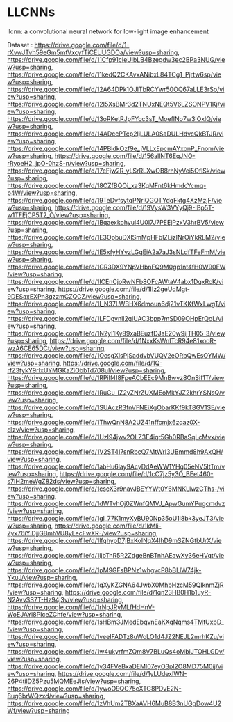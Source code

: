 # LLCNNs
llcnn: a convolutional neural network for low-light image enhancement

Dataset : 
https://drive.google.com/file/d/1-rXvwJTvh59eGm5mtVxcyfTiCEUUGDOa/view?usp=sharing, https://drive.google.com/file/d/11Cfp91cIeUlbLB4Bzegdw3ec2BPa3NUG/view?usp=sharing, https://drive.google.com/file/d/11kedQ2CKAvxANibxL84TCg1_Pjrtw6sp/view?usp=sharing, https://drive.google.com/file/d/12A64DPk1OJITbRCYwr50OQ67aLLE3rSo/view?usp=sharing, https://drive.google.com/file/d/12I5XsBMr3d2TNUxNEQt5V6LZSONPV1Kj/view?usp=sharing, https://drive.google.com/file/d/13oRKetRJpFYcc3sT_MoefINo7w3lOxlQ/view?usp=sharing, https://drive.google.com/file/d/14ADccPTcp2IjLULA0SaDULHdvcQkBTJR/view?usp=sharing, https://drive.google.com/file/d/14PBldkOzf9e_jVLLxEpcmAYxonP_Fnom/view?usp=sharing, https://drive.google.com/file/d/156allNT6EqJNO-rRyoeH2_jpO-0hzS-n/view?usp=sharing, https://drive.google.com/file/d/17eFjw2R_yLSrRLXwOB8rhNyVei5OflSk/view?usp=sharing, https://drive.google.com/file/d/18CZfBQOi_xa3KgMFnt6kHmdcYcmq-p4W/view?usp=sharing, https://drive.google.com/file/d/19TeDvfsytqPNrlQGQTYdqFktg4XzMzjF/view?usp=sharing, https://drive.google.com/file/d/19VysW3VYyQj9-IBp5T-w1TFEjCP5T2_O/view?usp=sharing, https://drive.google.com/file/d/1Bqaexkohyul4U0I7J7PEEjPzxV3hrBV5/view?usp=sharing, https://drive.google.com/file/d/1E3OpbuDXlSmMpHFblZLizINrOiYkRLM2/view?usp=sharing, https://drive.google.com/file/d/1E5xfyHYvzLGgEiA2a7aJ3sNLdfTFeFmM/view?usp=sharing, https://drive.google.com/file/d/1GR3DX9YNpVHbnFQ9M0gp1nt4fH0W90FW/view?usp=sharing, https://drive.google.com/file/d/1ICEnCjoRwNFb8OFcAWtaV4abx1DqxRcK/view?usp=sharing, https://drive.google.com/file/d/1IIz2geUqMgt-9DESaxEXPn3gzzmCZQCZ/view?usp=sharing, https://drive.google.com/file/d/1I_N37LWBHX6dmoun6dj21vTKKfWxLwgT/view?usp=sharing, https://drive.google.com/file/d/1LFDgvnll2glUAC3bpp7mSD09OHpErQoL/view?usp=sharing, https://drive.google.com/file/d/1N2yI1Ky89xaBEuzfDJaE20w9ijTH05_3/view?usp=sharing, https://drive.google.com/file/d/1NxxKsWnITcR94e81xooR-wzA6CE65DCt/view?usp=sharing, https://drive.google.com/file/d/1OcsgXlsPjSaddvbVUQV2eORbQwEsOYMW/view?usp=sharing, https://drive.google.com/file/d/1Q-rfZ3tykY9rIxUYMGKaZiObbTd708ul/view?usp=sharing, https://drive.google.com/file/d/1RPilf4I8FpeACbEEc9MnBwvz8OnSif1T/view?usp=sharing, https://drive.google.com/file/d/1RuCu_IZ2yZNrZUXMEoMkYJZ2khrYSNsQ/view?usp=sharing, https://drive.google.com/file/d/1SUAczR3fnVFNEiXgObarKKf9kT8GV1SE/view?usp=sharing, https://drive.google.com/file/d/1ThwQnN8A2UZ41nffcmjx6zqaz0X-dlzv/view?usp=sharing, https://drive.google.com/file/d/1UzI94jwv2OLZ3E4iqr5Gh0RBaSqLcMvx/view?usp=sharing, https://drive.google.com/file/d/1V2ST4I7snRbcQ7MtWrl3UBmmd8h9AxQH/view?usp=sharing, https://drive.google.com/file/d/1abHu6lay9AcyDdAeWW1YHg05eNV5ltTm/view?usp=sharing, https://drive.google.com/file/d/1cC7jz5y3O_BEet460-s7IH2meWgZ82ds/view?usp=sharing, https://drive.google.com/file/d/1cscX3r9navJBEYYWt0Y6MNKLlwzCThs-/view?usp=sharing, https://drive.google.com/file/d/1dWTvhOj0ZWnfQMVJ_ApwGumYPugcmdvz/view?usp=sharing, https://drive.google.com/file/d/1gl_77K1myXyBU90Np35oU1i8bk3yeJT3/view?usp=sharing, https://drive.google.com/file/d/1kMli-7yx76iYlDjjGBmhVU8yLecFwXR-/view?usp=sharing, https://drive.google.com/file/d/1lfghypD7jBxKoINqX4lhD9mSZNGtbUrX/view?usp=sharing, https://drive.google.com/file/d/1ljbTnR5R2ZdgeBnBTnhAEawXy36eHVqt/view?usp=sharing, https://drive.google.com/file/d/1pM9GFsBPNz1whgvcP8bBLlW74jk-YkuJ/view?usp=sharing, https://drive.google.com/file/d/1qXyKZGNA64JwbX0MhbHzcM59QIknmZjR/view?usp=sharing, https://drive.google.com/file/d/1qn23HB0H1b1uyR-N2AvvSS7T-Hz94j3v/view?usp=sharing, https://drive.google.com/file/d/1rNpJRyMLfHdHnV-WoEJAYi8PIceZChfe/view?usp=sharing, https://drive.google.com/file/d/1sHBm3JMedEbqvnEaKXqNqms4TMtUxpD_/view?usp=sharing, https://drive.google.com/file/d/1veeIFADTz8uWoLO1d4JZ2NEJL2mrhKZu/view?usp=sharing, https://drive.google.com/file/d/1w4ukyrfmZQm8V7BLuQs4oMbiJTOHLGDv/view?usp=sharing, https://drive.google.com/file/d/1y34FVeBxaDEMl07eyO3pl2O8MD75M0ij/view?usp=sharing, https://drive.google.com/file/d/1yLUdexIWN-26P4tilDZ5Pzu5MQMEeJis/view?usp=sharing, https://drive.google.com/file/d/1ywoO9QC75cXTG8PDvE2N-8ug6brWQzxd/view?usp=sharing, https://drive.google.com/file/d/1zVhUm2TBXaAVH6MuB8B3nUGgDow4U2Wf/view?usp=sharing
